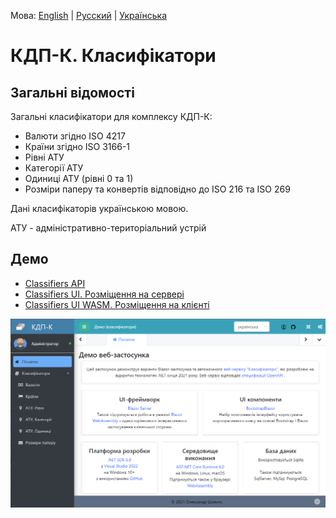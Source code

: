 Мова: [English](README.md) | [Русский](README.ru.md) | [Українська](README.uk.md)

# КДП-К. Класифікатори

## Загальні відомості 

Загальні класифікатори для комплексу КДП-К:

- Валюти згідно ISO 4217
- Країни згідно ISO 3166-1
- Рівні АТУ
- Категорії АТУ
- Одиниці АТУ (рівні 0 та 1)
- Розміри паперу та конвертів відповідно до ISO 216 та ISO 269

Дані класифікаторів українською мовою.

АТУ - адміністративно-територіальний устрій

## Демо

- [Classifiers API](https://classifiers-api.infdev.com.ua/swagger/)
- [Classifiers UI. Розміщення на сервері](https://classifiers-ui.infdev.com.ua/)
- [Classifiers UI WASM. Розміщення на клієнті](https://classifiers-ui-wasm.infdev.com.ua/)

![КДП-К](./assets/images/cdpn-c.uk.png)